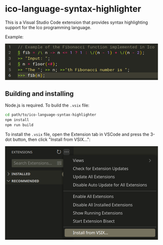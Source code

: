 # ico-language-syntax-highlighter

This is a Visual Studio Code extension that provides syntax highlighting support for the Ico programming language.

Example:

![Example of syntax highlighted Ico code](docs/vsx_example.png)

## Building and installing

Node.js is required. To build the `.vsix` file:

```bash
cd path/to/ico-language-syntax-highlighter
npm install
npm run build
```

To install the `.vsix` file, open the Extension tab in VSCode and press the 3-dot button, then click "Install from VSIX...":

![Installing the extension](docs/vsx_install.png)